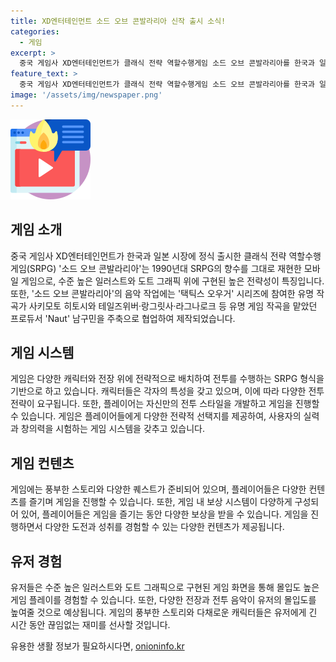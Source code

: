 ```yaml
---
title: XD엔터테인먼트 소드 오브 콘발라리아 신작 출시 소식!
categories:
  - 게임
excerpt: >
  중국 게임사 XD엔터테인먼트가 클래식 전략 역할수행게임 소드 오브 콘발라리아를 한국과 일본 시장에 정식 출시했다고 1일 밝혔다. 1990년대 SRPG의 향수를 그대로 재현한 모바일 게임으로, 수준 높은 일러스트와 도트 그래픽 위에 구현된 높은 전략성이 특징이며, 음악 작업에는 유명 작곡가들이 참여했다. 또한, 한국 서버 OST(사운드트랙) 작업에는 유명 게임 작곡가와 가수가 협업했다.
feature_text: >
  중국 게임사 XD엔터테인먼트가 클래식 전략 역할수행게임 소드 오브 콘발라리아를 한국과 일본 시장에 정식 출시했다고 1일 밝혔다. 1990년대 SRPG의 향수를 그대로 재현한 모바일 게임으로, 수준 높은 일러스트와 도트 그래픽 위에 구현된 높은 전략성이 특징이며, 음악 작업에는 유명 작곡가들이 참여했다. 또한, 한국 서버 OST(사운드트랙) 작업에는 유명 게임 작곡가와 가수가 협업했다.
image: '/assets/img/newspaper.png'
---
```


<p><img src="/assets/img/news.png" alt="rentncar 속보" /></p>

<h2 data-ke-size="size26">게임 소개</h2>

<p data-ke-size="size16">중국 게임사 XD엔터테인먼트가 한국과 일본 시장에 정식 출시한 클래식 전략 역할수행게임(SRPG) '소드 오브 콘발라리아'는 1990년대 SRPG의 향수를 그대로 재현한 모바일 게임으로, 수준 높은 일러스트와 도트 그래픽 위에 구현된 높은 전략성이 특징입니다. 또한, '소드 오브 콘발라리아'의 음악 작업에는 '택틱스 오우거' 시리즈에 참여한 유명 작곡가 사키모토 히토시와 테일즈위버·랑그릿사·라그나로크 등 유명 게임 작곡을 맡았던 프로듀서 'Naut' 남구민을 주축으로 협업하여 제작되었습니다.</p>

<h2 data-ke-size="size26">게임 시스템</h2>

<p data-ke-size="size16">게임은 다양한 캐릭터와 전장 위에 전략적으로 배치하여 전투를 수행하는 SRPG 형식을 기반으로 하고 있습니다. 캐릭터들은 각자의 특성을 갖고 있으며, 이에 따라 다양한 전투 전략이 요구됩니다. 또한, 플레이어는 자신만의 전투 스타일을 개발하고 게임을 진행할 수 있습니다. 게임은 플레이어들에게 다양한 전략적 선택지를 제공하여, 사용자의 실력과 창의력을 시험하는 게임 시스템을 갖추고 있습니다.</p>

<h2 data-ke-size="size26">게임 컨텐츠</h2>

<p data-ke-size="size16">게임에는 풍부한 스토리와 다양한 퀘스트가 준비되어 있으며, 플레이어들은 다양한 컨텐츠를 즐기며 게임을 진행할 수 있습니다. 또한, 게임 내 보상 시스템이 다양하게 구성되어 있어, 플레이어들은 게임을 즐기는 동안 다양한 보상을 받을 수 있습니다. 게임을 진행하면서 다양한 도전과 성취를 경험할 수 있는 다양한 컨텐츠가 제공됩니다.</p>

<h2 data-ke-size="size26">유저 경험</h2>

<p data-ke-size="size16">유저들은 수준 높은 일러스트와 도트 그래픽으로 구현된 게임 화면을 통해 몰입도 높은 게임 플레이를 경험할 수 있습니다. 또한, 다양한 전장과 전투 음악이 유저의 몰입도를 높여줄 것으로 예상됩니다. 게임의 풍부한 스토리와 다채로운 캐릭터들은 유저에게 긴 시간 동안 끊임없는 재미를 선사할 것입니다.</p>
유용한 생활 정보가 필요하시다면, <a href="https://onioninfo.kr" rel="dofollow">onioninfo.kr</a>


